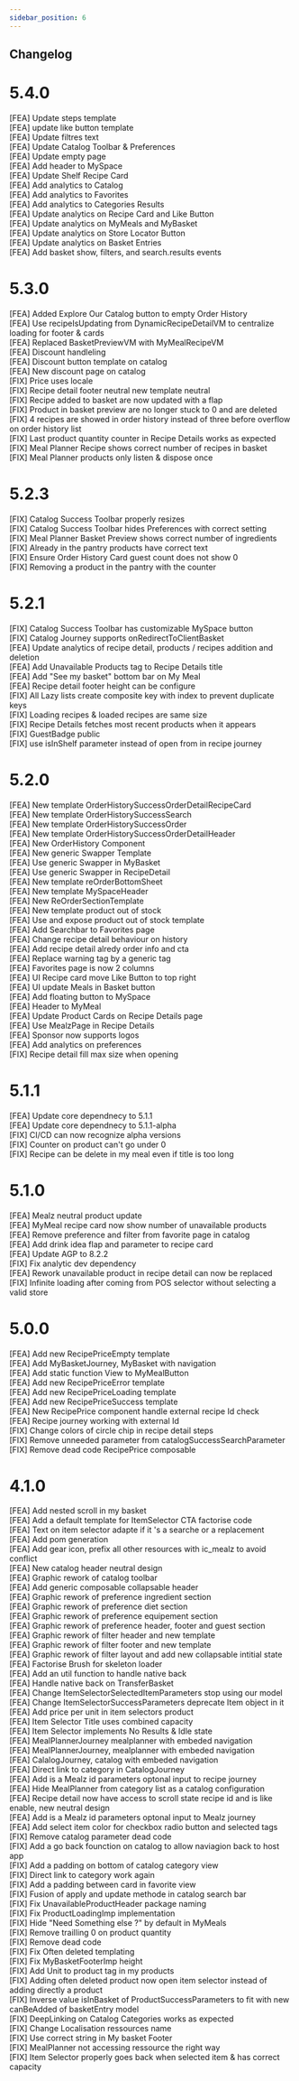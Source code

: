```yaml
---
sidebar_position: 6
---
```


## Changelog

# 5.4.0  
[FEA] Update steps template    
[FEA] update like button template  
[FEA] Update filtres text  
[FEA] Update Catalog Toolbar & Preferences  
[FEA] Update empty page  
[FEA] Add header to MySpace  
[FEA] Update Shelf Recipe Card  
[FEA] Add analytics to Catalog  
[FEA] Add analytics to Favorites  
[FEA] Add analytics to Categories Results  
[FEA] Update analytics on Recipe Card and Like Button  
[FEA] Update analytics on MyMeals and MyBasket  
[FEA] Update analytics on Store Locator Button  
[FEA] Update analytics on Basket Entries  
[FEA] Add basket show, filters, and search.results events

# 5.3.0  
[FEA] Added Explore Our Catalog button to empty Order History  
[FEA] Use recipeIsUpdating from DynamicRecipeDetailVM to centralize loading for footer & cards  
[FEA] Replaced BasketPreviewVM with MyMealRecipeVM  
[FEA] Discount handleling  
[FEA] Discount button template on catalog  
[FEA] New discount page on catalog  
[FIX] Price uses locale  
[FIX] Recipe detail footer neutral new template neutral  
[FIX] Recipe added to basket are now updated with a flap   
[FIX] Product in basket preview are no longer stuck to 0 and are deleted  
[FIX] 4 recipes are showed in order history instead of three before overflow on order history list  
[FIX] Last product quantity counter in Recipe Details works as expected  
[FIX] Meal Planner Recipe shows correct number of recipes in basket  
[FIX] Meal Planner products only listen & dispose once

# 5.2.3  
[FIX] Catalog Success Toolbar properly resizes  
[FIX] Catalog Success Toolbar hides Preferences with correct setting  
[FIX] Meal Planner Basket Preview shows correct number of ingredients  
[FIX] Already in the pantry products have correct text  
[FIX] Ensure Order History Card guest count does not show 0  
[FIX] Removing a product in the pantry with the counter

# 5.2.1  
[FIX] Catalog Success Toolbar has customizable MySpace button  
[FIX] Catalog Journey supports onRedirectToClientBasket  
[FEA] Update analytics of recipe detail, products / recipes addition and deletion  
[FEA] Add Unavailable Products tag to Recipe Details title  
[FEA] Add "See my basket" bottom bar on My Meal  
[FEA] Recipe detail footer height can be configure  
[FIX] All Lazy lists create composite key with index to prevent duplicate keys  
[FIX] Loading recipes & loaded recipes are same size  
[FIX] Recipe Details fetches most recent products when it appears  
[FIX] GuestBadge public  
[FIX] use isInShelf parameter instead of open from in recipe journey

# 5.2.0  
[FEA] New template OrderHistorySuccessOrderDetailRecipeCard  
[FEA] New template OrderHistorySuccessSearch  
[FEA] New template OrderHistorySuccessOrder  
[FEA] New template OrderHistorySuccessOrderDetailHeader  
[FEA] New OrderHistory Component  
[FEA] New generic Swapper Template  
[FEA] Use generic Swapper in MyBasket  
[FEA] Use generic Swapper in RecipeDetail  
[FEA] New template reOrderBottomSheet   
[FEA] New template MySpaceHeader  
[FEA] New ReOrderSectionTemplate  
[FEA] New template product out of stock  
[FEA] Use and expose product out of stock template  
[FEA] Add Searchbar to Favorites page  
[FEA] Change recipe detail behaviour on history  
[FEA] Add recipe detail alredy order info and cta  
[FEA] Replace warning tag by a generic tag  
[FEA] Favorites page is now 2 columns  
[FEA] UI Recipe card move Like Button to top right  
[FEA] UI update Meals in Basket button  
[FEA] Add floating button to MySpace  
[FEA] Header to MyMeal  
[FEA] Update Product Cards on Recipe Details page  
[FEA] Use MealzPage in Recipe Details  
[FEA] Sponsor now supports logos  
[FEA] Add analytics on preferences  
[FIX] Recipe detail fill max size when opening

# 5.1.1  
[FEA] Update core dependnecy to 5.1.1  
[FEA] Update core dependnecy to 5.1.1-alpha  
[FIX] CI/CD can now recognize alpha versions  
[FIX] Counter on product can't go under 0  
[FIX] Recipe can be delete in my meal even if title is too long

# 5.1.0  
[FEA] Mealz neutral product update  
[FEA] MyMeal recipe card now show number of unavailable products  
[FEA] Remove preference and filter from favorite page in catalog  
[FEA] Add drink idea flap and parameter to recipe card  
[FEA] Update AGP to 8.2.2  
[FIX] Fix analytic dev dependency    
[FEA] Rework unavailable product in recipe detail can now be replaced  
[FIX] Infinite loading after coming from POS selector without selecting a valid store

# 5.0.0  
[FEA] Add new RecipePriceEmpty template  
[FEA] Add MyBasketJourney, MyBasket with navigation  
[FEA] Add static function View to MyMealButton  
[FEA] Add new RecipePriceError template  
[FEA] Add new RecipePriceLoading template  
[FEA] Add new RecipePriceSuccess template  
[FEA] New RecipePrice component handle external recipe Id check   
[FEA] Recipe journey working with external Id  
[FIX] Change colors of circle chip in recipe detail steps  
[FIX] Remove unneeded parameter from catalogSuccessSearchParameter  
[FIX] Remove dead code RecipePrice composable

# 4.1.0  
[FEA] Add nested scroll in my basket  
[FEA] Add a default template for ItemSelector CTA factorise code   
[FEA] Text on item selector adapte if it 's a searche or a replacement  
[FEA] Add pom generation  
[FEA] Add gear icon, prefix all other resources with ic_mealz to avoid conflict  
[FEA] New catalog header neutral design  
[FEA] Graphic rework of catalog toolbar  
[FEA] Add generic composable collapsable header   
[FEA] Graphic rework of preference ingredient section  
[FEA] Graphic rework of preference diet section  
[FEA] Graphic rework of preference equipement section  
[FEA] Graphic rework of preference header, footer and guest section   
[FEA] Graphic rework of filter header and new template  
[FEA] Graphic rework of filter footer and new template  
[FEA] Graphic rework of filter layout and add new collapsable intitial state  
[FEA] Factorise Brush for skeleton loader  
[FEA] Add an util function to handle native back  
[FEA] Handle native back on TransferBasket  
[FEA] Change ItemSelectorSelectedItemParameters stop using our model  
[FEA] Change ItemSelectorSuccessParameters deprecate Item object in it  
[FEA] Add price per unit in item selectors product  
[FEA] Item Selector Title uses combined capacity  
[FEA] Item Selector implements No Results & Idle state  
[FEA] MealPlannerJourney mealplanner with embeded navigation  
[FEA] MealPlannerJourney, mealplanner with embeded navigation  
[FEA] CalalogJourney, catalog with embeded navigation  
[FEA] Direct link to category in CatalogJourney  
[FEA] Add is a Mealz id parameters optonal input to recipe journey  
[FEA] Hide MealPlanner from category list as a catalog configuration  
[FEA] Recipe detail now have access to scroll state recipe id and is like enable, new neutral design  
[FEA] Add is a Mealz id parameters optonal input to Mealz journey  
[FEA] Add select item color for checkbox radio button and selected tags  
[FIX] Remove catalog parameter dead code  
[FIX] Add a go back founction on catalog to allow naviagion back to host app  
[FIX] Add a padding on bottom of catalog category view  
[FIX] Direct link to category work again  
[FIX] Add a padding between card in favorite view  
[FIX] Fusion of apply and update methode in catalog search bar  
[FIX] Fix UnavailableProductHeader package naming  
[FIX] Fix ProductLoadingImp implementation  
[FIX] Hide "Need Something else ?" by default in MyMeals  
[FIX] Remove trailling 0 on product quantity   
[FIX] Remove dead code  
[FIX] Fix Often deleted templating  
[FIX] Fix MyBasketFooterImp height  
[FIX] Add Unit to product tag in my products   
[FIX] Adding often deleted product now open item selector instead of adding directly a product  
[FIX] Inverse value isInBasket of ProductSuccessParameters to fit with new canBeAdded of basketEntry model  
[FIX] DeepLinking on Catalog Categories works as expected  
[FIX] Change Localisation ressources name  
[FIX] Use correct string in My basket Footer  
[FIX] MealPlanner not accessing ressource the right way  
[FIX] Item Selector properly goes back when selected item & has correct capacity
